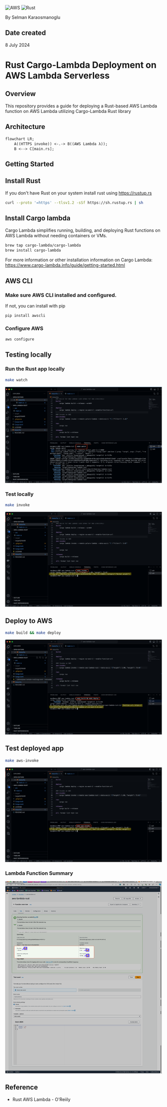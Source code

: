 ![AWS](https://img.shields.io/badge/AWS-%23FF9900.svg?style=for-the-badge&logo=amazon-aws&logoColor=white)
![Rust](https://img.shields.io/badge/rust-%23000000.svg?style=for-the-badge&logo=rust&logoColor=white)

By Selman Karaosmanoglu 

## Date created

8 July 2024

# Rust Cargo-Lambda Deployment on AWS Lambda Serverless

## Overview

This repository provides a guide for deploying a Rust-based AWS Lambda function on AWS Lambda
utilizing Cargo-Lambda Rust library 

## Architecture

```mermaid
flowchart LR;
    A((HTTPS invoke)) <-.-> B((AWS Lambda λ));
    B <--> C[main.rs];
```

## Getting Started

## Install Rust

If you don't have Rust on your system install rust using https://rustup.rs

```bash
curl --proto '=https' --tlsv1.2 -sSf https://sh.rustup.rs | sh
```

## Install Cargo lambda

Cargo Lambda simplifies running, building, and deploying Rust functions on AWS Lambda without needing containers or VMs.

```bash
brew tap cargo-lambda/cargo-lambda
brew install cargo-lambda
```

For more information or other installation information on Cargo Lambda: https://www.cargo-lambda.info/guide/getting-started.html

## AWS CLI

### Make sure AWS CLI installed and configured.

If not, you can install with pip

```bash
pip install awscli
```

### Configure AWS

```bash
aws configure
```

## Testing locally

### Run the Rust app locally

```bash
make watch
```

![alt text](resources/1-make-watch.png)

### Test locally

```bash
make invoke
```

![alt text](resources/2-make-invoke.png)

## Deploy to AWS

```bash
make build && make deploy
```

![alt text](resources/3-make-build-deploy.png)

## Test deployed app

```bash
make aws-invoke
```

![alt text](resources/4-test.png)

### Lambda Function Summary

![alt text](resources/5-console-test-summary.png)

## Reference

* Rust AWS Lambda - O'Reiily 
